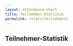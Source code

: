 ```yaml
---
layout: attendance-chart
title: Teilnehmer-Statistik
permalink: /stats/teilnehmer/
---
```

## Teilnehmer-Statistik
